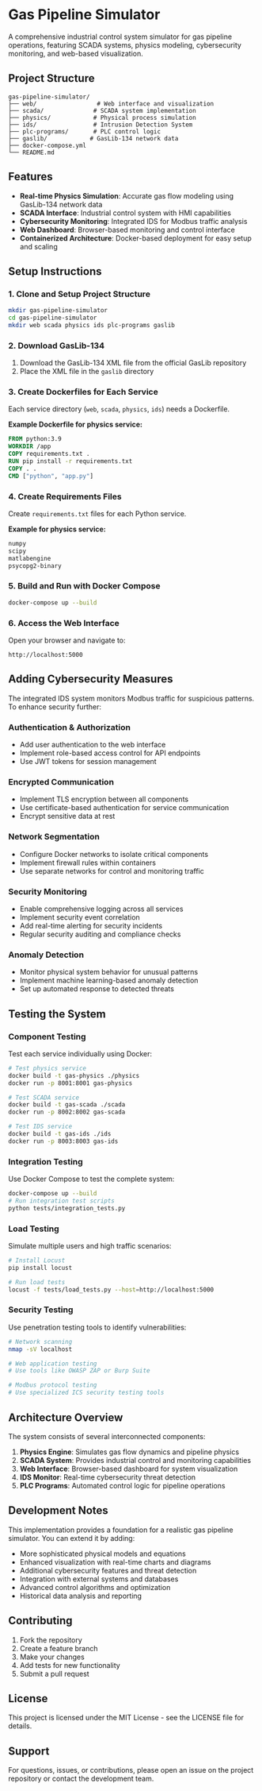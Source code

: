 # Gas Pipeline Simulator

A comprehensive industrial control system simulator for gas pipeline operations, featuring SCADA systems, physics modeling, cybersecurity monitoring, and web-based visualization.

## Project Structure

```
gas-pipeline-simulator/
├── web/                 # Web interface and visualization
├── scada/              # SCADA system implementation
├── physics/            # Physical process simulation
├── ids/                # Intrusion Detection System
├── plc-programs/       # PLC control logic
├── gaslib/            # GasLib-134 network data
├── docker-compose.yml
└── README.md
```

## Features

- **Real-time Physics Simulation**: Accurate gas flow modeling using GasLib-134 network data
- **SCADA Interface**: Industrial control system with HMI capabilities
- **Cybersecurity Monitoring**: Integrated IDS for Modbus traffic analysis
- **Web Dashboard**: Browser-based monitoring and control interface
- **Containerized Architecture**: Docker-based deployment for easy setup and scaling

## Setup Instructions

### 1. Clone and Setup Project Structure

```bash
mkdir gas-pipeline-simulator
cd gas-pipeline-simulator
mkdir web scada physics ids plc-programs gaslib
```

### 2. Download GasLib-134

1. Download the GasLib-134 XML file from the official GasLib repository
2. Place the XML file in the `gaslib` directory

### 3. Create Dockerfiles for Each Service

Each service directory (`web`, `scada`, `physics`, `ids`) needs a Dockerfile.

**Example Dockerfile for physics service:**

```dockerfile
FROM python:3.9
WORKDIR /app
COPY requirements.txt .
RUN pip install -r requirements.txt
COPY . .
CMD ["python", "app.py"]
```

### 4. Create Requirements Files

Create `requirements.txt` files for each Python service.

**Example for physics service:**

```txt
numpy
scipy
matlabengine
psycopg2-binary
```

### 5. Build and Run with Docker Compose

```bash
docker-compose up --build
```

### 6. Access the Web Interface

Open your browser and navigate to:
```
http://localhost:5000
```

## Adding Cybersecurity Measures

The integrated IDS system monitors Modbus traffic for suspicious patterns. To enhance security further:

### Authentication & Authorization
- Add user authentication to the web interface
- Implement role-based access control for API endpoints
- Use JWT tokens for session management

### Encrypted Communication
- Implement TLS encryption between all components
- Use certificate-based authentication for service communication
- Encrypt sensitive data at rest

### Network Segmentation
- Configure Docker networks to isolate critical components
- Implement firewall rules within containers
- Use separate networks for control and monitoring traffic

### Security Monitoring
- Enable comprehensive logging across all services
- Implement security event correlation
- Add real-time alerting for security incidents
- Regular security auditing and compliance checks

### Anomaly Detection
- Monitor physical system behavior for unusual patterns
- Implement machine learning-based anomaly detection
- Set up automated response to detected threats

## Testing the System

### Component Testing
Test each service individually using Docker:

```bash
# Test physics service
docker build -t gas-physics ./physics
docker run -p 8001:8001 gas-physics

# Test SCADA service  
docker build -t gas-scada ./scada
docker run -p 8002:8002 gas-scada

# Test IDS service
docker build -t gas-ids ./ids
docker run -p 8003:8003 gas-ids
```

### Integration Testing
Use Docker Compose to test the complete system:

```bash
docker-compose up --build
# Run integration test scripts
python tests/integration_tests.py
```

### Load Testing
Simulate multiple users and high traffic scenarios:

```bash
# Install Locust
pip install locust

# Run load tests
locust -f tests/load_tests.py --host=http://localhost:5000
```

### Security Testing
Use penetration testing tools to identify vulnerabilities:

```bash
# Network scanning
nmap -sV localhost

# Web application testing
# Use tools like OWASP ZAP or Burp Suite

# Modbus protocol testing
# Use specialized ICS security testing tools
```

## Architecture Overview

The system consists of several interconnected components:

1. **Physics Engine**: Simulates gas flow dynamics and pipeline physics
2. **SCADA System**: Provides industrial control and monitoring capabilities
3. **Web Interface**: Browser-based dashboard for system visualization
4. **IDS Monitor**: Real-time cybersecurity threat detection
5. **PLC Programs**: Automated control logic for pipeline operations

## Development Notes

This implementation provides a foundation for a realistic gas pipeline simulator. You can extend it by adding:

- More sophisticated physical models and equations
- Enhanced visualization with real-time charts and diagrams
- Additional cybersecurity features and threat detection
- Integration with external systems and databases
- Advanced control algorithms and optimization
- Historical data analysis and reporting

## Contributing

1. Fork the repository
2. Create a feature branch
3. Make your changes
4. Add tests for new functionality
5. Submit a pull request

## License

This project is licensed under the MIT License - see the LICENSE file for details.

## Support

For questions, issues, or contributions, please open an issue on the project repository or contact the development team.